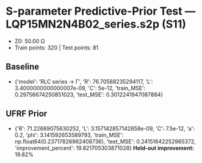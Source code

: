 # S-parameter Predictive-Prior Test — LQP15MN2N4B02_series.s2p (S11)
- Z0: 50.00 Ω
- Train points: 320  |  Test points: 81

## Baseline
- {'model': 'RLC series -> Γ', 'R': 76.70588235294117, 'L': 3.4000000000000007e-09, 'C': 5e-12, 'train_MSE': 0.29756674250851023, 'test_MSE': 0.3012241947087884}

## UFRF Prior
- {'R': 71.22689075630252, 'L': 3.157142857142858e-09, 'C': 7.5e-12, 'a': 0.2, 'phi': 3.141592653589793, 'train_MSE': np.float64(0.23717826962408736), 'test_MSE': 0.24151642252965372, 'improvement_percent': 19.821705303871028}
**Held-out improvement:** 19.82%